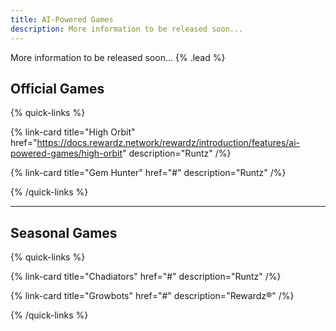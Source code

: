 ```yaml
---
title: AI-Powered Games
description: More information to be released soon...
---
```


More information to be released soon... {% .lead %}

## Official Games
{% quick-links %}

{% link-card title="High Orbit" href="https://docs.rewardz.network/rewardz/introduction/features/ai-powered-games/high-orbit" description="Runtz" /%}

{% link-card title="Gem Hunter" href="#" description="Runtz" /%}

{% /quick-links %}

---

## Seasonal Games
{% quick-links %}

{% link-card title="Chadiators" href="#" description="Runtz" /%}

{% link-card title="Growbots" href="#" description="Rewardz®" /%}

{% /quick-links %}
